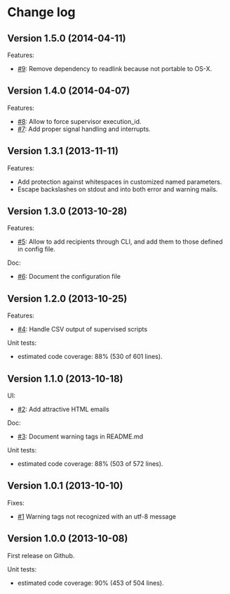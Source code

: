 Change log
==========

## Version 1.5.0 (2014-04-11)

Features:

  - [#9](https://github.com/geoffroy-aubry/Supervisor/issues/9): Remove dependency to readlink because not portable to OS-X.

## Version 1.4.0 (2014-04-07)

Features:

  - [#8](https://github.com/geoffroy-aubry/Supervisor/issues/8): Allow to force supervisor execution_id.
  - [#7](https://github.com/geoffroy-aubry/Supervisor/issues/7): Add proper signal handling and interrupts.

## Version 1.3.1 (2013-11-11)

Features:

  - Add protection against whitespaces in customized named parameters.
  - Escape backslashes on stdout and into both error and warning mails.

## Version 1.3.0 (2013-10-28)

Features:

  - [#5](https://github.com/geoffroy-aubry/Supervisor/issues/5): Allow to add recipients through CLI,
    and add them to those defined in config file.

Doc:

  - [#6](https://github.com/geoffroy-aubry/Supervisor/issues/6): Document the configuration file

## Version 1.2.0 (2013-10-25)

Features:

  - [#4](https://github.com/geoffroy-aubry/Supervisor/issues/4): Handle CSV output of supervised scripts

Unit tests:

  - estimated code coverage: 88% (530 of 601 lines).

## Version 1.1.0 (2013-10-18)

UI:

  - [#2](https://github.com/geoffroy-aubry/Supervisor/issues/2): Add attractive HTML emails

Doc:

  - [#3](https://github.com/geoffroy-aubry/Supervisor/issues/3): Document warning tags in README.md

Unit tests:

  - estimated code coverage: 88% (503 of 572 lines).

## Version 1.0.1 (2013-10-10)

Fixes:

  - [#1](https://github.com/geoffroy-aubry/Supervisor/issues/1) Warning tags not recognized with an utf-8 message

## Version 1.0.0 (2013-10-08)

First release on Github.

Unit tests:

  - estimated code coverage: 90% (453 of 504 lines).
